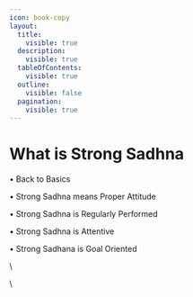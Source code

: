 ```yaml
---
icon: book-copy
layout:
  title:
    visible: true
  description:
    visible: true
  tableOfContents:
    visible: true
  outline:
    visible: false
  pagination:
    visible: true
---
```


# What is Strong Sadhna

• Back to Basics

• Strong Sadhna means Proper Attitude

• Strong Sadhna is Regularly Performed

• Strong Sadhna is Attentive

• Strong Sadhana is Goal Oriented

\


\
